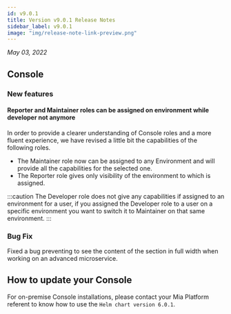 ```yaml
---
id: v9.0.1
title: Version v9.0.1 Release Notes
sidebar_label: v9.0.1
image: "img/release-note-link-preview.png"
---
```


_May 03, 2022_

## Console

### New features

#### Reporter and Maintainer roles can be assigned on environment while developer not anymore

In order to provide a clearer understanding of Console roles and a more fluent experience, we have revised a little bit the capabilities of the following roles.

 - The Maintainer role now can be assigned to any Environment and will provide all the capabilities for the selected one.
 - The Reporter role gives only visibility of the environment to which is assigned.

:::caution
The Developer role does not give any capabilities if assigned to an environment for a user, if you assigned the Developer role to a user on a specific environment you want to switch it to Maintainer on that same environment.
:::

### Bug Fix

Fixed a bug preventing to see the content of the section in full width when working on an advanced microservice.

## How to update your Console

For on-premise Console installations, please contact your Mia Platform referent to know how to use the `Helm chart version 6.0.1`.
